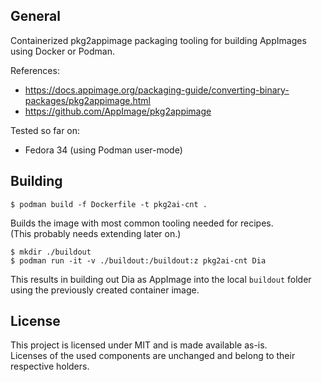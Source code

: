 ## General

Containerized pkg2appimage packaging tooling for building AppImages using
Docker or Podman.

References:
- <https://docs.appimage.org/packaging-guide/converting-binary-packages/pkg2appimage.html>
- <https://github.com/AppImage/pkg2appimage>

Tested so far on:
- Fedora 34 (using Podman user-mode)

## Building

```
$ podman build -f Dockerfile -t pkg2ai-cnt .
```

Builds the image with most common tooling needed for recipes.  
(This probably needs extending later on.)

```
$ mkdir ./buildout
$ podman run -it -v ./buildout:/buildout:z pkg2ai-cnt Dia
```

This results in building out Dia as AppImage into the local `buildout` folder
using the previously created container image.

## License

This project is licensed under MIT and is made available as-is.  
Licenses of the used components are unchanged and belong to their respective
holders.

